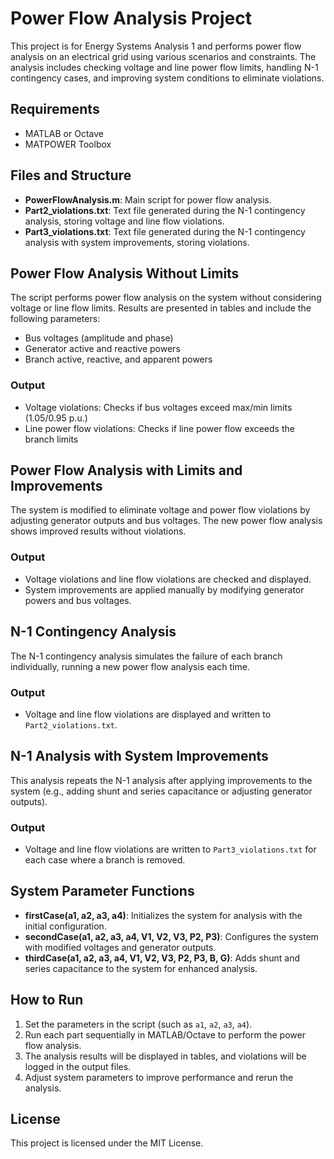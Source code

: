 # Power Flow Analysis Project

This project is for Energy Systems Analysis 1 and performs power flow analysis on an electrical grid using various scenarios and constraints. The analysis includes checking voltage and line power flow limits, handling N-1 contingency cases, and improving system conditions to eliminate violations.

## Requirements

- MATLAB or Octave
- MATPOWER Toolbox

## Files and Structure

- **PowerFlowAnalysis.m**: Main script for power flow analysis.
- **Part2_violations.txt**: Text file generated during the N-1 contingency analysis, storing voltage and line flow violations.
- **Part3_violations.txt**: Text file generated during the N-1 contingency analysis with system improvements, storing violations.

## Power Flow Analysis Without Limits

The script performs power flow analysis on the system without considering voltage or line flow limits. Results are presented in tables and include the following parameters:
- Bus voltages (amplitude and phase)
- Generator active and reactive powers
- Branch active, reactive, and apparent powers

### Output

- Voltage violations: Checks if bus voltages exceed max/min limits (1.05/0.95 p.u.)
- Line power flow violations: Checks if line power flow exceeds the branch limits

## Power Flow Analysis with Limits and Improvements

The system is modified to eliminate voltage and power flow violations by adjusting generator outputs and bus voltages. The new power flow analysis shows improved results without violations.

### Output

- Voltage violations and line flow violations are checked and displayed.
- System improvements are applied manually by modifying generator powers and bus voltages.

## N-1 Contingency Analysis

The N-1 contingency analysis simulates the failure of each branch individually, running a new power flow analysis each time.

### Output

- Voltage and line flow violations are displayed and written to `Part2_violations.txt`.

## N-1 Analysis with System Improvements

This analysis repeats the N-1 analysis after applying improvements to the system (e.g., adding shunt and series capacitance or adjusting generator outputs).

### Output

- Voltage and line flow violations are written to `Part3_violations.txt` for each case where a branch is removed.

## System Parameter Functions

- **firstCase(a1, a2, a3, a4)**: Initializes the system for analysis with the initial configuration.
- **secondCase(a1, a2, a3, a4, V1, V2, V3, P2, P3)**: Configures the system with modified voltages and generator outputs.
- **thirdCase(a1, a2, a3, a4, V1, V2, V3, P2, P3, B, G)**: Adds shunt and series capacitance to the system for enhanced analysis.

## How to Run

1. Set the parameters in the script (such as `a1`, `a2`, `a3`, `a4`).
2. Run each part sequentially in MATLAB/Octave to perform the power flow analysis.
3. The analysis results will be displayed in tables, and violations will be logged in the output files.
4. Adjust system parameters to improve performance and rerun the analysis.

## License

This project is licensed under the MIT License.
